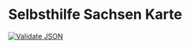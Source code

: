 # Selbsthilfe Sachsen Karte

[![Validate JSON](https://github.com/marten/selbsthilfe-sachsen-karte/actions/workflows/validate-json.yml/badge.svg)](https://github.com/marten/selbsthilfe-sachsen-karte/actions/workflows/validate-json.yml)
